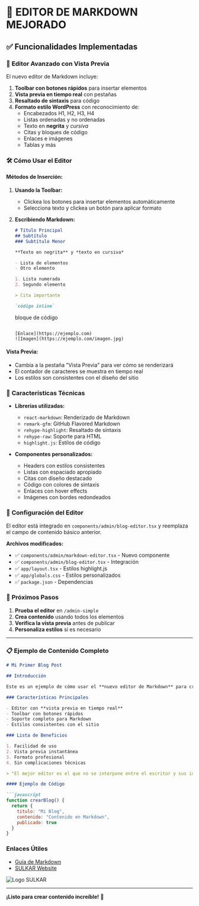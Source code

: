# 🎯 EDITOR DE MARKDOWN MEJORADO

## ✅ Funcionalidades Implementadas

### 📝 **Editor Avanzado con Vista Previa**

El nuevo editor de Markdown incluye:

1. **Toolbar con botones rápidos** para insertar elementos
2. **Vista previa en tiempo real** con pestañas
3. **Resaltado de sintaxis** para código
4. **Formato estilo WordPress** con reconocimiento de:
   - Encabezados H1, H2, H3, H4
   - Listas ordenadas y no ordenadas
   - Texto en **negrita** y *cursiva*
   - Citas y bloques de código
   - Enlaces e imágenes
   - Tablas y más

### 🛠️ **Cómo Usar el Editor**

#### **Métodos de Inserción:**

1. **Usando la Toolbar:**
   - Clickea los botones para insertar elementos automáticamente
   - Selecciona texto y clickea un botón para aplicar formato

2. **Escribiendo Markdown:**
   ```markdown
   # Título Principal
   ## Subtítulo
   ### Subtítulo Menor
   
   **Texto en negrita** y *texto en cursiva*
   
   - Lista de elementos
   - Otro elemento
   
   1. Lista numerada
   2. Segundo elemento
   
   > Cita importante
   
   `código inline`
   
   ```
   bloque de código
   ```
   
   [Enlace](https://ejemplo.com)
   ![Imagen](https://ejemplo.com/imagen.jpg)
   ```

#### **Vista Previa:**
- Cambia a la pestaña "Vista Previa" para ver cómo se renderizará
- El contador de caracteres se muestra en tiempo real
- Los estilos son consistentes con el diseño del sitio

### 🎨 **Características Técnicas**

- **Librerías utilizadas:**
  - `react-markdown`: Renderizado de Markdown
  - `remark-gfm`: GitHub Flavored Markdown
  - `rehype-highlight`: Resaltado de sintaxis
  - `rehype-raw`: Soporte para HTML
  - `highlight.js`: Estilos de código

- **Componentes personalizados:**
  - Headers con estilos consistentes
  - Listas con espaciado apropiado
  - Citas con diseño destacado
  - Código con colores de sintaxis
  - Enlaces con hover effects
  - Imágenes con bordes redondeados

### 🔧 **Configuración del Editor**

El editor está integrado en `components/admin/blog-editor.tsx` y reemplaza el campo de contenido básico anterior.

**Archivos modificados:**
- ✅ `components/admin/markdown-editor.tsx` - Nuevo componente
- ✅ `components/admin/blog-editor.tsx` - Integración 
- ✅ `app/layout.tsx` - Estilos highlight.js
- ✅ `app/globals.css` - Estilos personalizados
- ✅ `package.json` - Dependencias

### 🚀 **Próximos Pasos**

1. **Prueba el editor** en `/admin-simple`
2. **Crea contenido** usando todos los elementos
3. **Verifica la vista previa** antes de publicar
4. **Personaliza estilos** si es necesario

---

### 📋 **Ejemplo de Contenido Completo**

```markdown
# Mi Primer Blog Post

## Introducción

Este es un ejemplo de cómo usar el **nuevo editor de Markdown** para crear contenido atractivo.

### Características Principales

- Editor con **vista previa en tiempo real**
- Toolbar con botones rápidos
- Soporte completo para Markdown
- Estilos consistentes con el sitio

### Lista de Beneficios

1. Facilidad de uso
2. Vista previa instantánea
3. Formato profesional
4. Sin complicaciones técnicas

> "El mejor editor es el que no se interpone entre el escritor y sus ideas"

#### Ejemplo de Código

```javascript
function crearBlog() {
  return {
    titulo: "Mi Blog",
    contenido: "Contenido en Markdown",
    publicado: true
  }
}
```

### Enlaces Útiles

- [Guía de Markdown](https://markdown.es)
- [SULKAR Website](https://sulkarsas.com)

![Logo SULKAR](/logo-new.webp)

---

**¡Listo para crear contenido increíble!** 🎉
```
